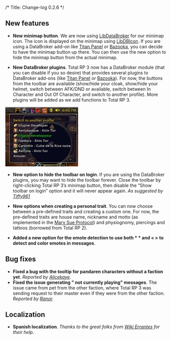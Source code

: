 /*
Title: Change-log 0.2.6
*/

## New features

* **New minimap button**. We are now using [LibDataBroker] for our minimap icon. The icon is displayed on the minimap using [LibDBIcon]. If you are using a DataBroker add-on like [Titan Panel] or [Bazooka], you can decide to have the minimap button up there. You can then use the new option to hide the minimap button from the actual minimap.

* **New DataBroker plugins**. Total RP 3 now has a DataBroker module (that you can disable if you so desire) that provides several plugins to DataBroker add-ons (like [Titan Panel] or [Bazooka]). For now, the buttons from the toolbar are available (show/hide your cloak, show/hide your helmet, switch between AFK/DND or available, switch between In Character and Out Of Character, and switch to another profile). More plugins will be added as we add functions to Total RP 3.

![DataBroker Plugins][databroker_plugins]

* **New option to hide the toolbar on login**. If you are using the DataBroker plugins, you may want to hide the toolbar forever. Close the toolbar by right-clicking Total RP 3’s minimap button, then disable the “Show toolbar on login” option and it will never appear again. *As suggested by [Tiffy961]*

* **New options when creating a personal trait**. You can now choose between a pre-defined traits and creating a custom one. For now, the pre-defined traits are house name, nickname and motto (as implemented in the [Mary Sue Protocol]) and physiognomy, piercings and tattoos (borrowed from Total RP 2).

* **Added a new option for the emote detection to use both \* \* and < > to detect and color emotes in messages**.

## Bug fixes

* **Fixed a bug with the tooltip for pandaren characters without a faction yet**. *Reported by [Alicekaye].* 
* **Fixed the issue generating "<Name-Realm> not currently playing" messages**. The issue came from pet from the other faction, where Total RP 3 was sending request to their master even if they were from the other faction. *Reported by [Ranor].*

## Localization

* **Spanish localization**. *Thanks to the great folks from [Wiki Errantes] for their help.*

[databroker_plugins]: 0_2_6_data_broker.jpeg

[LibDataBroker]: http://www.curse.com/addons/wow/libdatabroker-1-1
[LibDBIcon]: http://www.curse.com/addons/wow/libdbicon-1-0
[Titan Panel]: http://www.curse.com/addons/wow/titan-panel
[Bazooka]: http://www.curse.com/addons/wow/bazooka
[Wiki Errantes]: http://es.wiki-errantes.wikia.com/
[Mary Sue Protocol]: https://moonshyne.org/msp/

[Ranor]: http://eu.battle.net/wow/en/forum/topic/12205560724?page=16#316
[Alicekaye]: http://www.curse.com/addons/wow/total-rp-3?comment=107
[Tiffy961]: http://www.curse.com/addons/wow/total-rp-3?comment=98